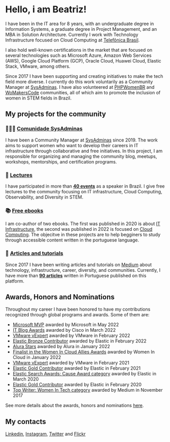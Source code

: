 # Hello, i am Beatriz!

I have been in the IT area for 8 years, with an undergraduate degree in Information Systems, a graduate degree in Project Management, and an MBA in Solution Architecture. Currently I work with Technology Infrastructure focused on Cloud Computing at [Telefônica Brasil](https://www.telefonica.com.br/).

I also hold well-known certifications in the market that are focused on several technologies such as Microsoft Azure, Amazon Web Services (AWS), Google Cloud Platform (GCP), Oracle Cloud, Huawei Cloud, Elastic Stack, VMware, among others.

Since 2017 I have been supporting and creating initiatives to make the tech field more diverse. I currently do this work voluntarily as a Community Manager at [SysAdminas](https://www.instagram.com/sysadminasbr/). I have also volunteered at [PHPWomenBR](https://phpwomen.org.br/) and [WoMakersCode](https://womakerscode.org/) communities, all of which aim to promote the inclusion of women in STEM fields in Brazil.

## My projects for the community

### 👩🏻‍💻 [Comunidade SysAdminas](https://github.com/sysadminas)
I have been a Community Manager at [SysAdminas](https://sysadminas.com.br/) since 2019. The work aims to support women who want to develop their careers in IT infrastructure through collaborative and free initiatives. 
In this project, I am responsible for organizing and managing the community blog, meetups, workshops, mentorships, and certification programs.

### 🎤 [Lectures](https://github.com/thebeaoliveira/thebeaoliveira/blob/main/events/english.md)
I have participated in more than **[40 events](https://github.com/thebeaoliveira/thebeaoliveira/blob/main/events/english.md)** as a speaker in Brazil. I give free lectures to the community focusing on IT infrastructure, Cloud Computing, Observability, and Diversity in STEM.

### 📚 [Free ebooks](https://github.com/thebeaoliveira/thebeaoliveira/blob/main/ebooks/english.md)
I am co-author of two ebooks. The first was published in 2020 is about [IT Infrastructure](https://openlibrary.org/books/OL28653878M/Guia_de_Infraestrutura_de_TI#reader-observations), the second was published in 2022 is focused on [Cloud Computing](https://leanpub.com/guia-da-computacao-em-nuvem/).
The objecitve in these projects are to help begginers to study through accessible content written in the portuguese language.

### 📝 [Articles and tutorials](https://github.com/thebeaoliveira/thebeaoliveira/blob/main/articles%20and%20tutorials/english.md) 
Since 2017 I have been writing articles and tutorials on [Medium](https://thebeaoliveira.medium.com/) about technology, infrastructure, career, diversity, and communities. Currently, I have more than **[90 articles](https://github.com/thebeaoliveira/thebeaoliveira/blob/main/articles%20and%20tutorials/english.md)** written in Portuguese published on this platform.

## Awards, Honors and Nominations

Throughout my career I have been honored to have my contributions recognized through global programs and awards. Some of them are:
- [Microsoft MVP](https://mvp.microsoft.com/en-us/PublicProfile/5004790?fullName=Beatriz%20Oliveira) awarded by Microsoft in May 2022
- [IT Blog Awards](https://www.cisco.com/c/en/us/training-events/events-webinars/influencer-hub/blog-awards.html#~2021-winners-top-10-25-50) awarded by Cisco in March 2022
- [VMware vExpert](https://vexpert.vmware.com/directory/7107) awarded by VMware in February 2022 
- [Elastic Bronze Contributor](https://www.credential.net/540804f4-8478-468c-8e3a-c02b6f7d84f3#gs.pamf41) awarded by Elastic in February 2022 
- [Alura Stars](https://www.alura.com.br/stars) awarded by Alura in January 2022
- [Finalist in the Women In Cloud Allies Awards](https://youtu.be/QvwqjWODfe4?t=208) awarded by Women In Cloud in January 2022
- [VMware vExpert](https://vexpert.vmware.com/directory/7107) awarded by VMware in February 2021 
- [Elastic Gold Contributor](https://www.credential.net/b0e79f6f-3982-46ae-b0bf-c9427c699dd3#gs.svp19z) awarded by Elastic in February 2021 
- [Elastic Search Awards: Cause Award category](https://www.elastic.co/pt/blog/introducing-the-2020-elastic-search-awards-honorees-for-the-americas-region) awarded by Elastic in March 2020 
- [Elastic Gold Contributor](https://www.credential.net/a74bdf9d-879d-489c-b4d7-b9e5f703252d#gs.svqrrh) awarded by Elastic in February 2020 
- [Top Writer: Women In Tech category](https://www.instagram.com/p/BbHgTgWHw-k/?utm_medium=copy_link) awarded by Medium in November 2017

See more details about the awards, honors and nominations [here](https://github.com/thebeaoliveira/thebeaoliveira/blob/main/awards/awards.md).

## My contacts

[Linkedin](https://www.linkedin.com/in/thebeaoliveira/), [Instagram](https://www.instagram.com/thebeaoliveira), [Twitter](https://twitter.com/thebeaoliveira) and [Flickr](https://www.flickr.com/photos/194252068@N04/)
